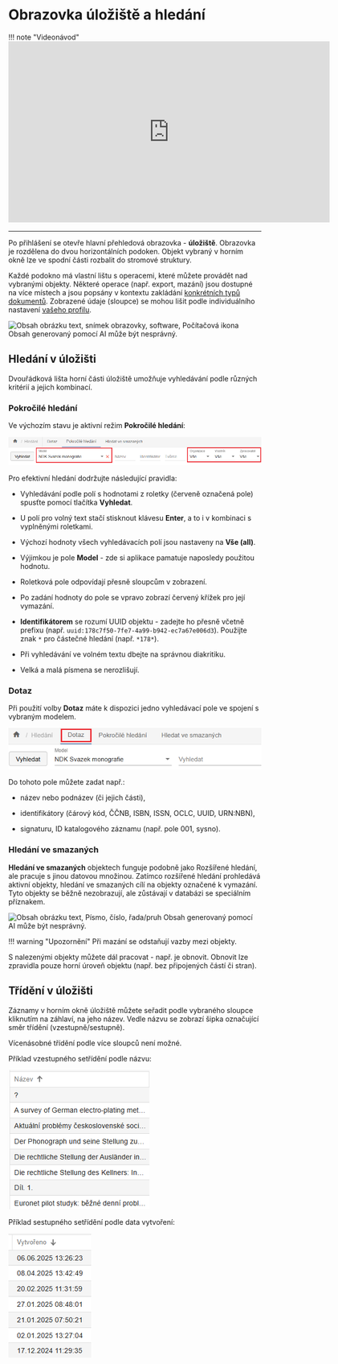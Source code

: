# Obrazovka úložiště a hledání

!!! note "Videonávod"
    <iframe 
    width="640" 
    height="360" 
    src="https://drive.google.com/file/d/18F2u5IqPNNBnFtambkucdtjvA_1JchlJ/preview"
    allow="autoplay; encrypted-media" 
    frameborder="0" 
    allowfullscreen>
    </iframe>
    
---

Po přihlášení se otevře hlavní přehledová obrazovka - **úložiště**.
Obrazovka je rozdělena do dvou horizontálních podoken. Objekt vybraný v
horním okně lze ve spodní části rozbalit do stromové struktury.

Každé podokno má vlastní lištu s operacemi, které můžete provádět nad
vybranými objekty. Některé operace (např. export, mazání) jsou dostupné
na více místech a jsou popsány v kontextu zakládání [konkrétních typů
dokumentů](../jak_zpracovat_dokument/typy_dokumentu.md).
Zobrazené údaje (sloupce) se mohou lišit podle individuálního nastavení
[vašeho profilu](../zakladni_prehled/07_profil.md).

![Obsah obrázku text, snímek obrazovky, software, Počítačová ikona Obsah
generovaný pomocí AI může být
nesprávný.](./media/02_uloziste/image1.png)

## Hledání v úložišti

Dvouřádková lišta horní části úložiště umožňuje vyhledávání podle
různých kritérií a jejich kombinací.

### Pokročilé hledání

Ve výchozím stavu je aktivní režim **Pokročilé hledání**:

![](./media/02_uloziste/image2.png)

Pro efektivní hledání dodržujte následující pravidla:

- Vyhledávání podle polí s hodnotami z roletky (červeně označená pole)
  spusťte pomocí tlačítka **Vyhledat**.

- U polí pro volný text stačí stisknout klávesu **Enter**, a to i v
  kombinaci s vyplněnými roletkami.

- Výchozí hodnoty všech vyhledávacích polí jsou nastaveny na **Vše
  (all)**.

- Výjimkou je pole **Model** - zde si aplikace pamatuje naposledy
  použitou hodnotu.

- Roletková pole odpovídají přesně sloupcům v zobrazení.

- Po zadání hodnoty do pole se vpravo zobrazí červený křížek pro její
  vymazání.

- **Identifikátorem** se rozumí UUID objektu - zadejte ho přesně včetně
  prefixu (např. `uuid:178c7f50-7fe7-4a99-b942-ec7a67e006d3`). Použijte
  znak `*` pro částečné hledání (např. `*178*`).

- Při vyhledávání ve volném textu dbejte na správnou diakritiku.

- Velká a malá písmena se nerozlišují.

### Dotaz

Při použití volby **Dotaz** máte k dispozici jedno vyhledávací pole ve
spojení s vybraným modelem.

![](./media/02_uloziste/image4.png)

Do tohoto pole můžete zadat např.:

- název nebo podnázev (či jejich části),

- identifikátory (čárový kód, ČČNB, ISBN, ISSN, OCLC, UUID, URN:NBN),

- signaturu, ID katalogového záznamu (např. pole 001, sysno).

### Hledání ve smazaných

**Hledání ve smazaných** objektech funguje podobně jako Rozšířené
hledání, ale pracuje s jinou datovou množinou. Zatímco rozšířené hledání
prohledává aktivní objekty, hledání ve smazaných cílí na objekty
označené k vymazání. Tyto objekty se běžně nezobrazují, ale zůstávají v
databázi se speciálním příznakem.

![Obsah obrázku text, Písmo, číslo, řada/pruh Obsah generovaný pomocí AI
může být
nesprávný.](./media/02_uloziste/image3.png)

!!! warning "Upozornění" 
    Při mazání se odstaňují vazby mezi objekty.

S nalezenými objekty můžete dál pracovat - např. je obnovit. Obnovit
lze zpravidla pouze horní úroveň objektu (např. bez připojených částí či
stran).

## Třídění v úložišti

Záznamy v horním okně úložiště můžete seřadit podle vybraného sloupce
kliknutím na záhlaví, na jeho název. Vedle názvu se zobrazí šipka
označující směr třídění (vzestupně/sestupně).

Vícenásobné třídění podle více sloupců není možné.

Příklad vzestupného setřídění podle názvu:

![](./media/02_uloziste/image5.png)

Příklad sestupného setřídění podle data vytvoření:

![](./media/02_uloziste/image6.png)
